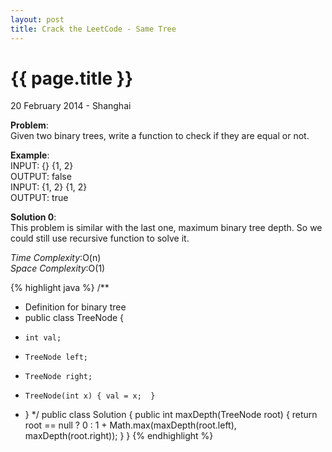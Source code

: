 ```yaml
---
layout: post
title: Crack the LeetCode - Same Tree
---
```


{{ page.title }}
================

<p class="meta">20 February 2014 - Shanghai </p>

**Problem**:  
Given two binary trees, write a function to check if they are equal or not.

**Example**:  
INPUT: {} {1, 2}  
OUTPUT: false  
INPUT: {1, 2} {1, 2}  
OUTPUT: true

**Solution 0**:  
This problem is similar with the last one, maximum binary tree depth. So we could still use recursive function to solve it.  

*Time Complexity*:O(n)  
*Space Complexity*:O(1)  

{% highlight java %}
/**
 * Definition for binary tree
 * public class TreeNode {
 *     int val;
 *     TreeNode left;
 *     TreeNode right;
 *     TreeNode(int x) { val = x;  }
 * }
 */
public class Solution {
    public int maxDepth(TreeNode root) {
        return root == null ? 0 : 1 + Math.max(maxDepth(root.left), maxDepth(root.right));
    }
}
{% endhighlight %}

